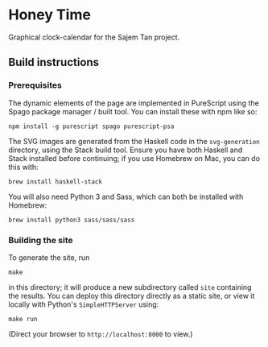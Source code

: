 # Honey Time
Graphical clock-calendar for the Sajem Tan project.

## Build instructions

### Prerequisites

The dynamic elements of the page are implemented in PureScript using the Spago
package manager / built tool. You can install these with npm like so:
```
npm install -g purescript spago purescript-psa
```

The SVG images are generated from the Haskell code in the `svg-generation`
directory, using the Stack build tool. Ensure you have both Haskell and Stack
installed before continuing; if you use Homebrew on Mac, you can do this with:
```
brew install haskell-stack
```

You will also need Python 3 and Sass, which can both be installed with Homebrew:
```
brew install python3 sass/sass/sass
```

### Building the site

To generate the site, run
```
make
```
in this directory; it will produce a new subdirectory called `site` containing
the results. You can deploy this directory directly as a static site, or view
it locally with Python's `SimpleHTTPServer` using:
```
make run
```
(Direct your browser to `http://localhost:8000` to view.)
